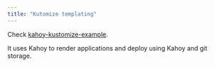 ```yaml
---
title: "Kutomize templating"
---
```


Check [kahoy-kustomize-example](https://github.com/slok/kahoy-kustomize-example).

It uses Kahoy to render applications and deploy using Kahoy and git storage.
